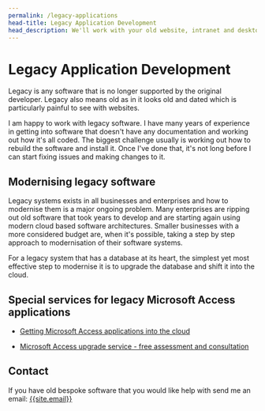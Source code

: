 ```yaml
---
permalink: /legacy-applications
head-title: Legacy Application Development
head_description: We'll work with your old website, intranet and desktop applications
---
```

# <i class="far fa-save icon-legacy" ></i> Legacy Application Development

Legacy is any software that is no longer supported by the original developer. Legacy also means old as in it looks old and dated which is particularly painful to see with websites.

I am happy to work with legacy software. I have many years of experience in getting into software that doesn't have any documentation and working out how it's all coded. The biggest challenge usually is working out how to rebuild the software and install it. Once I've done that, it's not long before I can start fixing issues and making changes to it.

## Modernising legacy software

Legacy systems exists in all businesses and enterprises and how to modernise them is a major ongoing problem. Many enterprises are ripping out old software that took years to develop and are starting again using modern cloud based software architectures. Smaller businesses with a more considered budget are, when it's possible, taking a step by step approach to modernisation of their software systems. 

For a legacy system that has a database at its heart, the simplest yet most effective step to modernise it is to upgrade the database and shift it into the cloud.


## Special services for legacy Microsoft Access applications

- [Getting Microsoft Access applications into the cloud](/articles/microsoft-access-and-the-cloud) <i class="fas fa-heart" ></i>  <i class="fas fa-heart" ></i>  <i class="fas fa-heart" ></i> 

- [Microsoft Access upgrade service - free assessment and consultation](/ms-access-upgrade)

## Contact

If you have old bespoke software that you would like help with send me an email: [{{site.email}}](mailto:{{site.email}})
